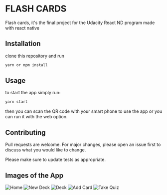 # FLASH CARDS

Flash cards, it's the final project for the Udacity React ND program made with react native

## Installation

clone this repository and run

```bash
yarn or npm install
```

## Usage

to start the app simply run:

```bash
yarn start
```

then you can scan the QR code with your smart phone to use the app or you can run it with the web option.

## Contributing

Pull requests are welcome. For major changes, please open an issue first to discuss what you would like to change.

Please make sure to update tests as appropriate.

## Images of the App

![Home](./result_images/Home_View.PNG)
![New Deck](./result_images/NewDeck_View.PNG)
![Deck](./result_images/Deck_View.PNG)
![Add Card](./result_images/AddCard_View.PNG)
![Take Quiz](./result_images/TakeQuiz_View.PNG)
